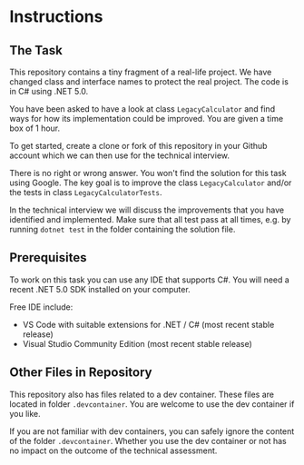 # Instructions

## The Task

This repository contains a tiny fragment of a real-life project. We have changed class and interface names to protect the real project. The code is in C# using .NET 5.0.

You have been asked to have a look at class `LegacyCalculator` and find ways for how its implementation could be improved. You are given a time box of 1 hour.

To get started, create a clone or fork of this repository in your Github account which we can then use for the technical interview.

There is no right or wrong answer. You won't find the solution for this task using Google. The key goal is to improve the class `LegacyCalculator` and/or the tests in class `LegacyCalculatorTests`.

In the technical interview we will discuss the improvements that you have identified and implemented. Make sure that all test pass at all times, e.g. by running `dotnet test` in the folder containing the solution file.

## Prerequisites

To work on this task you can use any IDE that supports C#. You will need a recent .NET 5.0 SDK installed on your computer.

Free IDE include:
- VS Code with suitable extensions for .NET / C# (most recent stable release)
- Visual Studio Community Edition (most recent stable release)

## Other Files in Repository

This repository also has files related to a dev container. These files are located in folder `.devcontainer`. You are welcome to use the dev container if you like. 

If you are not familiar with dev containers, you can safely ignore the content of the folder `.devcontainer`. Whether you use the dev container or not has no impact on the outcome of the technical assessment.
